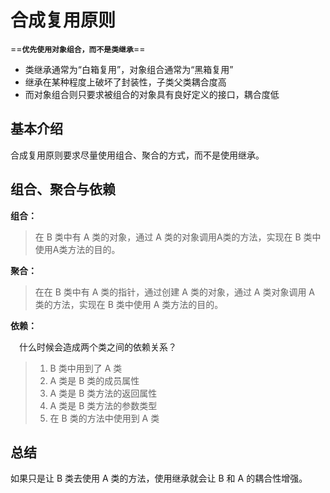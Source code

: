 # 合成复用原则

==**`优先使用对象组合，而不是类继承`**==

- 类继承通常为“白箱复用”，对象组合通常为“黑箱复用”
- 继承在某种程度上破坏了封装性，子类父类耦合度高
- 而对象组合则只要求被组合的对象具有良好定义的接口，耦合度低

## 基本介绍

合成复用原则要求尽量使用组合、聚合的方式，而不是使用继承。

## 组合、聚合与依赖

**组合：**

> 在 B 类中有 A 类的对象，通过 A 类的对象调用A类的方法，实现在 B 类中使用A类方法的目的。

**聚合：**

> 在在 B 类中有 A 类的指针，通过创建 A 类的对象，通过 A 类对象调用 A 类的方法，实现在 B 类中使用 A 类方法的目的。

**依赖：**

&emsp;什么时候会造成两个类之间的依赖关系？

> 1. B 类中用到了 A 类
> 2. A 类是 B 类的成员属性
> 3. A 类是 B 类方法的返回属性
> 4. A 类是 B 类方法的参数类型
> 5. 在 B 类的方法中使用到 A 类

## 总结

如果只是让 B 类去使用 A 类的方法，使用继承就会让 B 和 A 的耦合性增强。